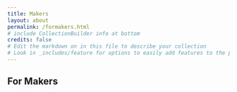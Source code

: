 ```yaml
---
title: Makers
layout: about
permalink: /formakers.html
# include CollectionBuilder info at bottom
credits: false
# Edit the markdown on in this file to describe your collection
# Look in _includes/feature for options to easily add features to the page
---
```


## For Makers

